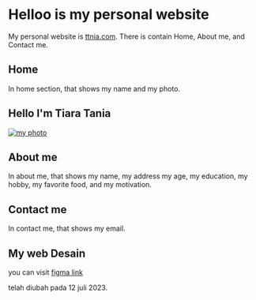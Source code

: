 # Helloo is my personal website


My personal website is [ttnia.com](https://ttnia.com). There is contain Home, About me, and Contact me.

## Home 

In home section, that shows my name and my photo.

## Hello I'm Tiara Tania

[![my photo](https://i.postimg.cc/dVMP8fgG/Whats-App-Image-2023-07-11-at-11-40-38.jpg)](https://postimg.cc/4m1SGWf3)

## About me
In about me, that shows my name, my address my age, my education, my hobby, my favorite food, and my motivation.

## Contact me
In contact me, that shows my email.

## My web Desain

you can visit [figma link](https://www.figma.com/file/todRxvH0DMHWD0V47Vieb2/Tugas-Tiara-Tania?type=design&node-id=0%3A1&mode=design&t=ul9DNbpSwpUf0yMy-1 )

telah diubah pada 12 juli 2023.